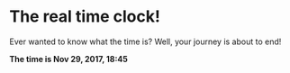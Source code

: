 # The real time clock!

Ever wanted to know what the time is? Well, your journey is about to end!

**The time is Nov 29, 2017, 18:45**